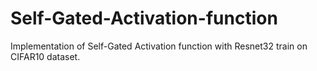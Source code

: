 # Self-Gated-Activation-function
Implementation of Self-Gated Activation function with Resnet32 train on CIFAR10 dataset.
